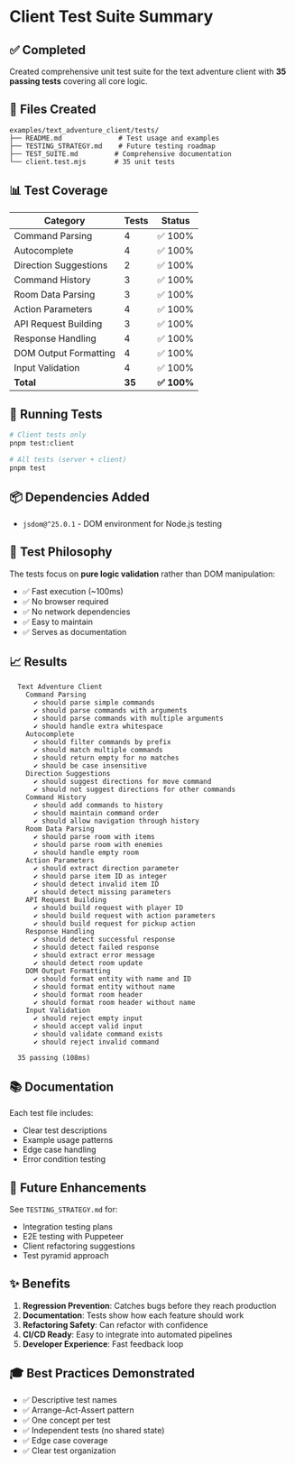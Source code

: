 # Client Test Suite Summary

## ✅ Completed

Created comprehensive unit test suite for the text adventure client with **35 passing tests** covering all core logic.

## 📁 Files Created

```
examples/text_adventure_client/tests/
├── README.md              # Test usage and examples
├── TESTING_STRATEGY.md    # Future testing roadmap
├── TEST_SUITE.md         # Comprehensive documentation
└── client.test.mjs       # 35 unit tests
```

## 📊 Test Coverage

| Category | Tests | Status |
|----------|-------|--------|
| Command Parsing | 4 | ✅ 100% |
| Autocomplete | 4 | ✅ 100% |
| Direction Suggestions | 2 | ✅ 100% |
| Command History | 3 | ✅ 100% |
| Room Data Parsing | 3 | ✅ 100% |
| Action Parameters | 4 | ✅ 100% |
| API Request Building | 3 | ✅ 100% |
| Response Handling | 4 | ✅ 100% |
| DOM Output Formatting | 4 | ✅ 100% |
| Input Validation | 4 | ✅ 100% |
| **Total** | **35** | **✅ 100%** |

## 🚀 Running Tests

```bash
# Client tests only
pnpm test:client

# All tests (server + client)
pnpm test
```

## 📦 Dependencies Added

- `jsdom@^25.0.1` - DOM environment for Node.js testing

## 🎯 Test Philosophy

The tests focus on **pure logic validation** rather than DOM manipulation:
- ✅ Fast execution (~100ms)
- ✅ No browser required
- ✅ No network dependencies
- ✅ Easy to maintain
- ✅ Serves as documentation

## 📈 Results

```
  Text Adventure Client
    Command Parsing
      ✔ should parse simple commands
      ✔ should parse commands with arguments
      ✔ should parse commands with multiple arguments
      ✔ should handle extra whitespace
    Autocomplete
      ✔ should filter commands by prefix
      ✔ should match multiple commands
      ✔ should return empty for no matches
      ✔ should be case insensitive
    Direction Suggestions
      ✔ should suggest directions for move command
      ✔ should not suggest directions for other commands
    Command History
      ✔ should add commands to history
      ✔ should maintain command order
      ✔ should allow navigation through history
    Room Data Parsing
      ✔ should parse room with items
      ✔ should parse room with enemies
      ✔ should handle empty room
    Action Parameters
      ✔ should extract direction parameter
      ✔ should parse item ID as integer
      ✔ should detect invalid item ID
      ✔ should detect missing parameters
    API Request Building
      ✔ should build request with player ID
      ✔ should build request with action parameters
      ✔ should build request for pickup action
    Response Handling
      ✔ should detect successful response
      ✔ should detect failed response
      ✔ should extract error message
      ✔ should detect room update
    DOM Output Formatting
      ✔ should format entity with name and ID
      ✔ should format entity without name
      ✔ should format room header
      ✔ should format room header without name
    Input Validation
      ✔ should reject empty input
      ✔ should accept valid input
      ✔ should validate command exists
      ✔ should reject invalid command

  35 passing (108ms)
```

## 📚 Documentation

Each test file includes:
- Clear test descriptions
- Example usage patterns
- Edge case handling
- Error condition testing

## 🔮 Future Enhancements

See `TESTING_STRATEGY.md` for:
- Integration testing plans
- E2E testing with Puppeteer
- Client refactoring suggestions
- Test pyramid approach

## ✨ Benefits

1. **Regression Prevention**: Catches bugs before they reach production
2. **Documentation**: Tests show how each feature should work
3. **Refactoring Safety**: Can refactor with confidence
4. **CI/CD Ready**: Easy to integrate into automated pipelines
5. **Developer Experience**: Fast feedback loop

## 🎓 Best Practices Demonstrated

- ✅ Descriptive test names
- ✅ Arrange-Act-Assert pattern
- ✅ One concept per test
- ✅ Independent tests (no shared state)
- ✅ Edge case coverage
- ✅ Clear test organization
